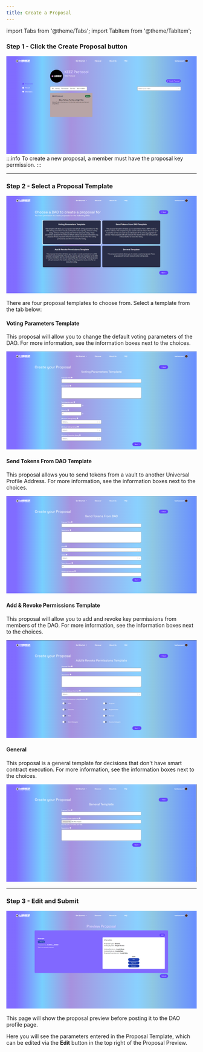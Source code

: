 ```yaml
---
title: Create a Proposal
---
```


import Tabs from '@theme/Tabs';
import TabItem from '@theme/TabItem';

### Step 1 - Click the **Create Proposal** button
![4-0](./img/step-04%20-create-proposal/Create_A_Proposal_Page_0.png)
:::info
To create a new proposal, a member must have the proposal key permission.
:::

---
### Step 2 - Select a Proposal Template
![4-1](./img/step-04%20-create-proposal/Create_A_Proposal_Page_1.png)

There are four proposal templates to choose from. Select a template from the tab below:

<Tabs>

<TabItem value="voting-parameters" label="Voting Parameters">

#### Voting Parameters Template
This proposal will allow you to change the default voting parameters of the DAO. For more information, see the information boxes next to the choices. 

![4-2](./img/step-04%20-create-proposal/Create_A_Proposal_Page_2.png)

</TabItem>

<TabItem value="send-token-from-dao" label="Send Tokens From DAO">

#### Send Tokens From DAO Template
This proposal allows you to send tokens from a vault to another Universal Profile Address. For more information, see the information boxes next to the choices. 

![4-3](./img/step-04%20-create-proposal/Create_A_Proposal_Page_3.png)

</TabItem>

<TabItem value="add-revoke" label="Add & Revoke Permissions">

#### Add & Revoke Permissions Template
This proposal will allow you to add and revoke key permissions from members of the DAO. For more information, see the information boxes next to the choices. 

![4-4](./img/step-04%20-create-proposal/Create_A_Proposal_Page_4.png)

</TabItem>

<TabItem value="general" label="General">

#### General
This proposal is a general template for decisions that don't have smart contract execution. For more information, see the information boxes next to the choices. 

![4-5](./img/step-04%20-create-proposal/Create_A_Proposal_Page_5.png)

</TabItem>

</Tabs>

---
### Step 3 - Edit and Submit
![4-6](./img/step-04%20-create-proposal/Create_A_Proposal_Page_6.png)

This page will show the proposal preview before posting it to the DAO profile page. 

Here you will see the parameters entered in the Proposal Template, which can be edited via the **Edit** button in the top right of the Proposal Preview. 
